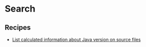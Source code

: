 # Search

## Recipes

* [List calculated information about Java version on source files](aboutjavaversion.md)



